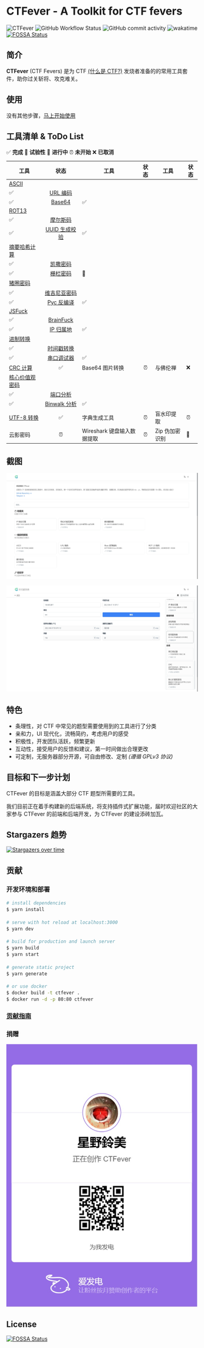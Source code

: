 # CTFever - A Toolkit for CTF fevers

![CTFever](https://socialify.git.ci/UniiemStudio/CTFever/image?description=1&descriptionEditable=A%20fantastic%20toolkit%20for%20CTFers%20and%20everyone.&font=KoHo&issues=1&logo=https%3A%2F%2Fgithub.com%2FUniiemStudio%2FCTFever%2Fraw%2Fmain%2Fstatic%2Ficon.png&name=1&owner=1&pulls=1&stargazers=1&theme=Light)
![GitHub Workflow Status](https://img.shields.io/github/workflow/status/UniiemStudio/CTFever/ci)
![GitHub commit activity](https://img.shields.io/github/commit-activity/w/UniiemStudio/CTFever)
![wakatime](https://wakatime.com/badge/user/589c46ee-6ba6-403c-bc9f-3a7aef5b206c/project/c477b34d-85f2-4fe0-b7c8-f74639d78dda.svg)
[![FOSSA Status](https://app.fossa.com/api/projects/git%2Bgithub.com%2FUniiemStudio%2FCTFever.svg?type=shield)](https://app.fossa.com/projects/git%2Bgithub.com%2FUniiemStudio%2FCTFever?ref=badge_shield)

## 简介

**CTFever** (CTF Fevers) 是为 CTF [(什么是 CTF?)](https://baike.baidu.com/item/CTF) 发烧者准备的的常用工具套件，助你过关斩将、攻克难关。

## 使用

没有其他步骤，[马上开始使用](https://ctfever.uniiem.com/)

## 工具清单 & ToDo List

✅ **完成**
🧪 **试验性**
🚧 **进行中**
⏰ **未开始**
❌ **已取消**

| 工具 | 状态 | 工具 | 状态 | 工具 | 状态 |
| --------------------------------------------------------------------- | :--: | --------------------------------------------------------------- | :--: | ---------------------------------------------------------------- | ---- |
| [ASCII](https://ctfever.uniiem.com/tools/ascii)                       |
✅ | [URL 编码](https://ctfever.uniiem.com/tools/url-encoding)       |
✅ | [Base64](https://ctfever.uniiem.com/tools/base-series)           | ✅ |
| [ROT13](https://ctfever.uniiem.com/tools/rot-series)                  |
✅ | [摩尔斯码](https://ctfever.uniiem.com/tools/morse-code)         |
✅ | [UUID 生成校验](https://ctfever.uniiem.com/tools/uuid-generator) | ✅ |
| [摘要哈希计算](https://ctfever.uniiem.com/tools/message-digest)       |
✅ | [凯撒密码](https://ctfever.uniiem.com/tools/caesar-cipher)      |
✅ | [栅栏密码](https://ctfever.uniiem.com/tools/rail-fence-cipher)   | 🧪 |
| [猪圈密码](https://ctfever.uniiem.com/tools/pigpen)                   |
✅ | [维吉尼亚密码](https://ctfever.uniiem.com/tools/vigenereCipher) |
✅ | [Pyc 反编译](https://ctfever.uniiem.com/tools/pyc-decompiler)    | ✅ |
| [JSFuck](https://ctfever.uniiem.com/tools/jsfuck)                     |
✅ | [BrainFuck](https://ctfever.uniiem.com/tools/brain-fuck)        |
✅ | [IP 归属地](https://ctfever.uniiem.com/tools/ip-geo)             | ✅ |
| [进制转换](https://ctfever.uniiem.com/tools/radix-conversion)         |
✅ | [时间戳转换](https://ctfever.uniiem.com/tools/timestamp)        |
✅ | [串口调试器](https://ctfever.uniiem.com/tools/serial)            | ✅ |
| [CRC 计算](https://ctfever.uniiem.com/tools/crc-checksum)             | ✅ | Base64 图片转换 | ⏰ | 与佛伦禅 | ❌ |
| [核心价值观密码](https://ctfever.uniiem.com/tools/core-values-cipher) |
✅ | [端口分析](https://ctfever.uniiem.com/tools/port-scan)          |
✅ | [Binwalk 分析](https://ctfever.uniiem.com/tools/bin-extractor)   | ✅ |
| [UTF-8 转换](https://ctfever.uniiem.com/tools/utf8-conversion)        | ✅ | 字典生成工具 | ⏰ | 盲水印提取 | ⏰ |
| 云影密码 | ⏰ | Wireshark 键盘输入数据提取 | ⏰ | Zip 伪加密识别 | 🚧 |

## 截图

![首页](static/screenshots/screenshot_home.png)

![时间戳转换工具](static/screenshots/screenshot_timestamp.png)

## 特色

- 条理性，对 CTF 中常见的题型需要使用到的工具进行了分类
- 亲和力，UI 现代化，流畅简约，考虑用户的感受
- 积极性，开发团队活跃，频繁更新
- 互动性，接受用户的反馈和建议，第一时间做出合理更改
- 可定制，无服务器部分开源，可自由修改、定制 _(遵循 GPLv3 协议)_

## 目标和下一步计划

CTFever 的目标是涵盖大部分 CTF 题型所需要的工具。

我们目前正在着手构建新的后端系统，将支持插件式扩展功能，届时欢迎社区的大家参与 CTFever 的前端和后端开发，为 CTFever 的建设添砖加瓦。

## Stargazers 趋势

[![Stargazers over time](https://starchart.cc/UniiemStudio/CTFever.svg)](https://starchart.cc/UniiemStudio/CTFever)

## 贡献

### 开发环境和部署

```bash
# install dependencies
$ yarn install

# serve with hot reload at localhost:3000
$ yarn dev

# build for production and launch server
$ yarn build
$ yarn start

# generate static project
$ yarn generate

# or use docker
$ docker build -t ctfever .
$ docker run -d -p 80:80 ctfever
```

### [贡献指南](https://github.com/UniiemStudio/CTFever/blob/main/CONTRIBUTING.md)

### 捐赠

[![](static/readme/afdian.jpg)](https://afdian.net/@hoshino_suzumi)

## License

[![FOSSA Status](https://app.fossa.com/api/projects/git%2Bgithub.com%2FUniiemStudio%2FCTFever.svg?type=large)](https://app.fossa.com/projects/git%2Bgithub.com%2FUniiemStudio%2FCTFever?ref=badge_large)

<!-- 换 GPG Key 了，望周知 (GPG:9999666677777777) -->
